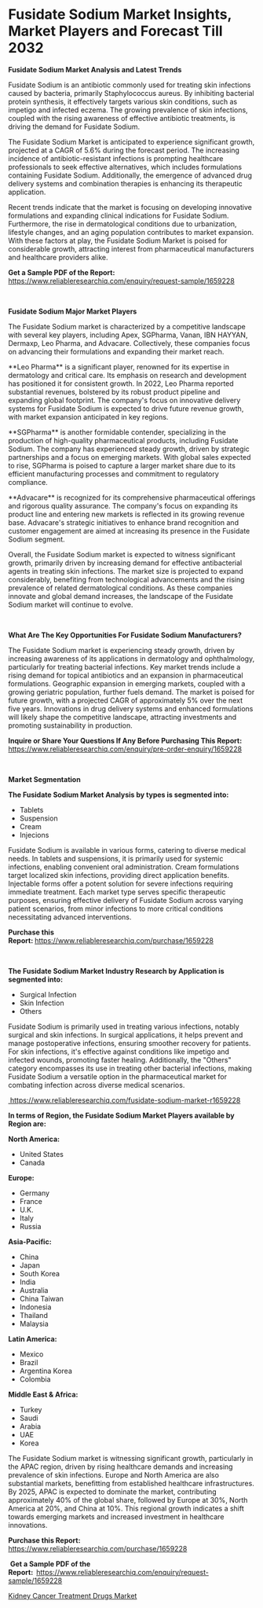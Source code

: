 <p><h1>Fusidate Sodium Market Insights, Market Players and Forecast Till 2032</h1></p><p><strong>Fusidate Sodium Market Analysis and Latest Trends</strong></p>
<p><p>Fusidate Sodium is an antibiotic commonly used for treating skin infections caused by bacteria, primarily Staphylococcus aureus. By inhibiting bacterial protein synthesis, it effectively targets various skin conditions, such as impetigo and infected eczema. The growing prevalence of skin infections, coupled with the rising awareness of effective antibiotic treatments, is driving the demand for Fusidate Sodium.</p><p>The Fusidate Sodium Market is anticipated to experience significant growth, projected at a CAGR of 5.6% during the forecast period. The increasing incidence of antibiotic-resistant infections is prompting healthcare professionals to seek effective alternatives, which includes formulations containing Fusidate Sodium. Additionally, the emergence of advanced drug delivery systems and combination therapies is enhancing its therapeutic application.</p><p>Recent trends indicate that the market is focusing on developing innovative formulations and expanding clinical indications for Fusidate Sodium. Furthermore, the rise in dermatological conditions due to urbanization, lifestyle changes, and an aging population contributes to market expansion. With these factors at play, the Fusidate Sodium Market is poised for considerable growth, attracting interest from pharmaceutical manufacturers and healthcare providers alike.</p></p>
<p><strong>Get a Sample PDF of the Report:&nbsp;</strong> <a href="https://www.reliableresearchiq.com/enquiry/request-sample/1659228?utm_campaign=3027&utm_medium=2&utm_source=Github&utm_content=ia&utm_term=08032025&utm_id=fusidate-sodium">https://www.reliableresearchiq.com/enquiry/request-sample/1659228</a></p>
<p>&nbsp;</p>
<p><strong>Fusidate Sodium Major Market Players</strong></p>
<p><p>The Fusidate Sodium market is characterized by a competitive landscape with several key players, including Apex, SGPharma, Vanan, IBN HAYYAN, Dermaxp, Leo Pharma, and Advacare. Collectively, these companies focus on advancing their formulations and expanding their market reach.</p><p>**Leo Pharma** is a significant player, renowned for its expertise in dermatology and critical care. Its emphasis on research and development has positioned it for consistent growth. In 2022, Leo Pharma reported substantial revenues, bolstered by its robust product pipeline and expanding global footprint. The company's focus on innovative delivery systems for Fusidate Sodium is expected to drive future revenue growth, with market expansion anticipated in key regions.</p><p>**SGPharma** is another formidable contender, specializing in the production of high-quality pharmaceutical products, including Fusidate Sodium. The company has experienced steady growth, driven by strategic partnerships and a focus on emerging markets. With global sales expected to rise, SGPharma is poised to capture a larger market share due to its efficient manufacturing processes and commitment to regulatory compliance.</p><p>**Advacare** is recognized for its comprehensive pharmaceutical offerings and rigorous quality assurance. The company's focus on expanding its product line and entering new markets is reflected in its growing revenue base. Advacare's strategic initiatives to enhance brand recognition and customer engagement are aimed at increasing its presence in the Fusidate Sodium segment.</p><p>Overall, the Fusidate Sodium market is expected to witness significant growth, primarily driven by increasing demand for effective antibacterial agents in treating skin infections. The market size is projected to expand considerably, benefiting from technological advancements and the rising prevalence of related dermatological conditions. As these companies innovate and global demand increases, the landscape of the Fusidate Sodium market will continue to evolve.</p></p>
<p>&nbsp;</p>
<p><strong>What Are The Key Opportunities For Fusidate Sodium Manufacturers?</strong></p>
<p><p>The Fusidate Sodium market is experiencing steady growth, driven by increasing awareness of its applications in dermatology and ophthalmology, particularly for treating bacterial infections. Key market trends include a rising demand for topical antibiotics and an expansion in pharmaceutical formulations. Geographic expansion in emerging markets, coupled with a growing geriatric population, further fuels demand. The market is poised for future growth, with a projected CAGR of approximately 5% over the next five years. Innovations in drug delivery systems and enhanced formulations will likely shape the competitive landscape, attracting investments and promoting sustainability in production.</p></p>
<p><strong>Inquire or Share Your Questions If Any Before Purchasing This Report:</strong> <a href="https://www.reliableresearchiq.com/enquiry/pre-order-enquiry/1659228?utm_campaign=3027&utm_medium=2&utm_source=Github&utm_content=ia&utm_term=08032025&utm_id=fusidate-sodium">https://www.reliableresearchiq.com/enquiry/pre-order-enquiry/1659228</a></p>
<p>&nbsp;</p>
<p><strong>Market Segmentation</strong></p>
<p><strong>The Fusidate Sodium Market Analysis by types is segmented into:</strong></p>
<p><ul><li>Tablets</li><li>Suspension</li><li>Cream</li><li>Injecions</li></ul></p>
<p><p>Fusidate Sodium is available in various forms, catering to diverse medical needs. In tablets and suspensions, it is primarily used for systemic infections, enabling convenient oral administration. Cream formulations target localized skin infections, providing direct application benefits. Injectable forms offer a potent solution for severe infections requiring immediate treatment. Each market type serves specific therapeutic purposes, ensuring effective delivery of Fusidate Sodium across varying patient scenarios, from minor infections to more critical conditions necessitating advanced interventions.</p></p>
<p><strong>Purchase this Report:&nbsp;</strong><a href="https://www.reliableresearchiq.com/purchase/1659228?utm_campaign=3027&utm_medium=2&utm_source=Github&utm_content=ia&utm_term=08032025&utm_id=fusidate-sodium">https://www.reliableresearchiq.com/purchase/1659228</a></p>
<p>&nbsp;</p>
<p><strong>The Fusidate Sodium Market Industry Research by Application is segmented into:</strong></p>
<p><ul><li>Surgical Infection</li><li>Skin Infection</li><li>Others</li></ul></p>
<p><p>Fusidate Sodium is primarily used in treating various infections, notably surgical and skin infections. In surgical applications, it helps prevent and manage postoperative infections, ensuring smoother recovery for patients. For skin infections, it's effective against conditions like impetigo and infected wounds, promoting faster healing. Additionally, the "Others" category encompasses its use in treating other bacterial infections, making Fusidate Sodium a versatile option in the pharmaceutical market for combating infection across diverse medical scenarios.</p></p>
<p><a href="https://www.reliableresearchiq.com/fusidate-sodium-market-r1659228?utm_campaign=3027&utm_medium=2&utm_source=Github&utm_content=ia&utm_term=08032025&utm_id=fusidate-sodium">&nbsp;https://www.reliableresearchiq.com/fusidate-sodium-market-r1659228</a></p>
<p><strong>In terms of Region, the Fusidate Sodium Market Players available by Region are:</strong></p>
<p>
    <p> <strong> North America: </strong>
        <ul>
            <li>United States</li>
            <li>Canada</li>
        </ul>
        </p> 
    <p> <strong> Europe: </strong>
        <ul>
            <li>Germany</li>
            <li>France</li>
            <li>U.K.</li>
            <li>Italy</li>
            <li>Russia</li>
        </ul>
        </p> 
    <p> <strong> Asia-Pacific: </strong>
        <ul>
            <li>China</li>
            <li>Japan</li>
            <li>South Korea</li>
            <li>India</li>
            <li>Australia</li>
            <li>China Taiwan</li>
            <li>Indonesia</li>
            <li>Thailand</li>
            <li>Malaysia</li>
        </ul>
        </p> 
    <p> <strong> Latin America: </strong>
        <ul>
            <li>Mexico</li>
            <li>Brazil</li>
            <li>Argentina Korea</li>
            <li>Colombia</li>
        </ul>
        </p> 
    <p> <strong> Middle East & Africa: </strong>
        <ul>
            <li>Turkey</li>
            <li>Saudi</li>
            <li>Arabia</li>
            <li>UAE</li>
            <li>Korea</li>
        </ul>
    </p>
    </p>
<p><p>The Fusidate Sodium market is witnessing significant growth, particularly in the APAC region, driven by rising healthcare demands and increasing prevalence of skin infections. Europe and North America are also substantial markets, benefitting from established healthcare infrastructures. By 2025, APAC is expected to dominate the market, contributing approximately 40% of the global share, followed by Europe at 30%, North America at 20%, and China at 10%. This regional growth indicates a shift towards emerging markets and increased investment in healthcare innovations.</p></p>
<p><strong>Purchase this Report: </strong><a href="https://www.reliableresearchiq.com/purchase/1659228?utm_campaign=3027&utm_medium=2&utm_source=Github&utm_content=ia&utm_term=08032025&utm_id=fusidate-sodium">https://www.reliableresearchiq.com/purchase/1659228</a></p>
<p>&nbsp;<strong>Get a Sample PDF of the Report:&nbsp;&nbsp;</strong><a href="https://www.reliableresearchiq.com/enquiry/request-sample/1659228?utm_campaign=3027&utm_medium=2&utm_source=Github&utm_content=ia&utm_term=08032025&utm_id=fusidate-sodium">https://www.reliableresearchiq.com/enquiry/request-sample/1659228</a></p>
<p><strong></strong></p>
<p><p><a href="https://github.com/nibbsmantji/Market-Research-Report-List-1/blob/main/kidney-cancer-treatment-drugs-market.md?utm_campaign=3027&utm_medium=2&utm_source=Github&utm_content=ia&utm_term=08032025&utm_id=fusidate-sodium">Kidney Cancer Treatment Drugs Market</a></p></p>